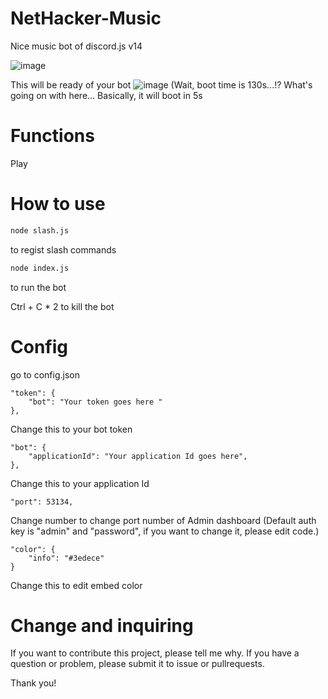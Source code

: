 # NetHacker-Music
Nice music bot of discord.js v14

![image](https://user-images.githubusercontent.com/89511960/228160960-00f07b65-fa48-4dcb-afb6-834be32876f3.png)

This will be ready of your bot
![image](https://user-images.githubusercontent.com/89511960/228161298-9ca33caf-5132-4128-8103-a7bafdd11667.png)
(Wait, boot time is 130s...!? What's going on with here... Basically, it will boot in 5s

# Functions
Play 

# How to use
```bash
node slash.js
```
to regist slash commands

```bash
node index.js
```
to run the bot

Ctrl + C * 2 to kill the bot

# Config
go to config.json

```
"token": {
	"bot": "Your token goes here "
},
```
Change this to your bot token

```
"bot": {
	"applicationId": "Your application Id goes here",
},
```
Change this to your application Id

```
"port": 53134,
```
Change number to change port number of Admin dashboard (Default auth key is "admin" and "password", if you want to change it, please edit code.)

```
"color": {
	"info": "#3edece"
}
```
Change this to edit embed color

# Change and inquiring
If you want to contribute this project, please tell me why.
If you have a question or problem, please submit it to issue or pullrequests.

Thank you!

